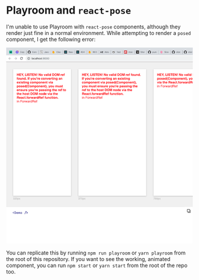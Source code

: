 # Playroom and `react-pose`

I'm unable to use Playroom with `react-pose` components, although they render just fine in a normal environment. While attempting to render a `posed` component, I get the following error:

![No valid DOM ref found](./screenshot.png)

You can replicate this by running `npm run playroom` or `yarn playroom` from the root of this repository. If you want to see the working, animated component, you can run `npm start` or `yarn start` from the root of the repo too.
